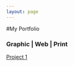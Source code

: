 ```yaml
---
layout: page
---
```


#My Portfolio

### Graphic | Web | Print

[Project 1](http://kennygonzalez10.github.io/project-1)

